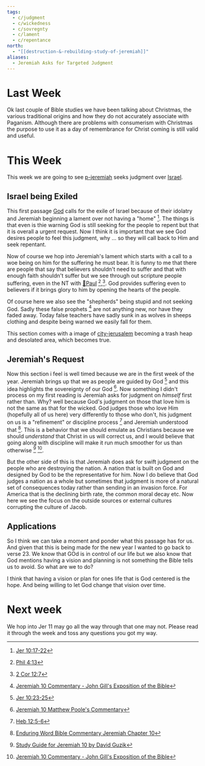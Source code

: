 ```yaml
---
tags:
  - c/judgment
  - c/wickedness
  - c/sovregnty
  - c/lament
  - c/repentance
north:
  - "[[destruction-&-rebuilding-study-of-jeremiah]]"
aliases:
  - Jeremiah Asks for Targeted Judgment
---
```

# Last Week
Ok last couple of Bible studies we have been talking about Christmas, the various traditional origins and how they do not  accurately associate with Paganism. Although there are problems with consumerism with Christmas the purpose to use it as a day of remembrance for Christ coming is still valid and useful.

# This Week
[^guzik]: [Study Guide for Jeremiah 10 by David Guzik](https://www.blueletterbible.org/comm/guzik_david/study-guide/jeremiah/jeremiah-10.cfm)
[^garner-howes]: [Jeremiah 10 - Garner-Howes Baptist Commentary - Bible Commentaries - StudyLight.org](https://www.studylight.org/commentaries/eng/ghb/jeremiah-10.html)
[^matthew-poole]: [Jeremiah 10 Matthew Poole's Commentary](https://biblehub.com/commentaries/poole/jeremiah/10.htm)
[^ellicott]: [Jeremiah 10 Ellicott's Commentary for English Readers](https://biblehub.com/commentaries/ellicott/jeremiah/10.htm)
[^john-gill]: [Jeremiah 10 Commentary - John Gill's Exposition of the Bible](https://www.biblestudytools.com/commentaries/gills-exposition-of-the-bible/jeremiah-10/)
[^matthew-henry]: [Jeremiah 10 Commentary - Matthew Henry Commentary on the Whole Bible (Complete)](https://www.biblestudytools.com/commentaries/matthew-henry-complete/jeremiah/10.html)
[^enduring-word]: [Enduring Word Bible Commentary Jeremiah Chapter 10](https://enduringword.com/bible-commentary/jeremiah-10/)
[^m1]: [Jer 10:17-22](Jer%2010.md)
[^m2]: [Jer 10:23-25](Jer%2010.md)

This week we are going to see [p-jeremiah](../p-jeremiah.md) seeks judgment over [Israel](../p-nation-of-israel.md). 

## Israel being Exiled
This first passage [God](God.md) calls for the exile of Israel because of their idolatry and Jeremiah beginning a lament over not having a "home" [^m1]. The things is that even is thie warning God is still seeking for the people to repent but that it is overall a urgent request. Now I think it is important that we see God desires people to feel this judgment, why ... so they will call back to Him and seek repentant. 

Now of course we hop into Jeremiah's lament which starts with a call to a woe being on him for the suffering he must bear. It is funny to me that there are people that say that believers shouldn't need to suffer and that with enough faith shouldn't suffer but we see through out scripture people suffering, even in the NT with [🧑Paul](%F0%9F%A7%91Paul.md) [^b1],[^b2]. God provides suffering even to believers if it brings glory to him by opening the hearts of the people.

Of course here we also see the "shepherds" being stupid and not seeking God. Sadly these false prophets [^john-gill] are not anything new, nor have they faded away. Today false teachers have sadly sunk in as wolves in sheeps clothing and despite being warned we easily fall for them.

This section comes with a image of [city-jerusalem](../city-jerusalem.md) becoming a trash heap and desolated area, which becomes true. 

[^b1]: [Phil 4:13](Phil%204.md)
[^b2]: [2 Cor 12:7](2%20Cor%2012.md)

## Jeremiah's Request
Now this section i feel is well timed because we are in the first week of the year. Jeremiah brings up that we as people are guided by God [^m2] and this idea highlights the sovereignty of our God [^matthew-poole]. Now something I didn't process on my first reading is Jeremiah asks for judgment on *himself* first rather than. Why? well because God's judgment on those that love him is not the same as that for the wicked. God judges those who love Him (hopefully all of us here) very differently to those who don't, his judgment on us is a "refinement" or discipline process [^b3] and Jeremiah understood that [^enduring-word]. This is a behavior that we should emulate as Christians because we should *understand* that Christ in us will correct us, and I would believe that going along with discipline will make it run much smoother for us than otherwise [^guzik] [^john-gill].

But the other side of this is that Jeremiah does ask for swift judgment on the people who are destroying the nation. A nation that is built on God and designed by God to be the representative for him. Now I do believe that God judges a nation as a whole but sometimes that judgment is more of a natural set of consequences today rather than sending in an invasion force. For America that is the declining birth rate, the common moral decay etc. Now here we see the focus on the outside sources or external cultures corrupting the culture of Jacob. 

[^b3]: [Heb 12:5-6](Heb%2012.md)

## Applications
So I think we can take a moment and ponder what this passage has for us. And given that this is being made for the new year I wanted to go back to verse 23. We know that GOd is in control of our life but we also know that God mentions having a vision and planning is not something the Bible tells us to avoid. So what are we to do?

I think that having a vision or plan for ones life that is God centered is the hope. And being willing to let God change that vision over time.

# Next week
We hop into Jer 11 may go all the way through that one may  not. Please read it through the week and toss any questions you got my way.